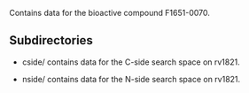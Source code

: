 Contains data for the bioactive compound F1651-0070.

## Subdirectories

- cside/ contains data for the C-side search space on rv1821.

- nside/ contains data for the N-side search space on rv1821.

